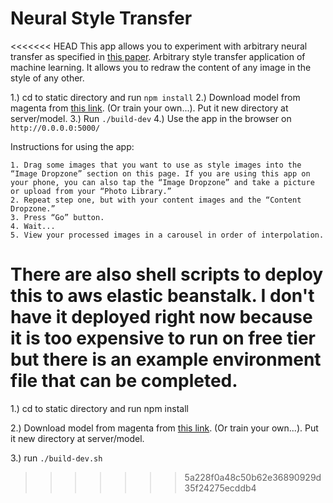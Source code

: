 # Neural Style Transfer

<<<<<<< HEAD
This app allows you to experiment with arbitrary neural transfer as specified in [this paper](https://arxiv.org/abs/1705.06830). Arbitrary style transfer application of machine learning. It allows you to redraw the content of any image in the style of any other.

1.) cd to static directory and run ```npm install```
2.) Download model from magenta from [this link](http://download.tensorflow.org/models/vgg_16_2016_08_28.tar.gz). (Or train your own...).  Put it new directory at server/model.
3.) Run ```./build-dev```
4.) Use the app in the browser on ```http://0.0.0.0:5000/```

Instructions for using the app:

    1. Drag some images that you want to use as style images into the “Image Dropzone” section on this page. If you are using this app on your phone, you can also tap the “Image Dropzone” and take a picture or upload from your “Photo Library.”
    2. Repeat step one, but with your content images and the “Content Dropzone.”
    3. Press “Go” button.
    4. Wait...
    5. View your processed images in a carousel in order of interpolation.  

There are also shell scripts to deploy this to aws elastic beanstalk.  I don't have it deployed right now because it is too expensive to run on free tier but there is an example environment file that can be completed.
=======
1.) cd to static directory and run npm install

2.) Download model from magenta from [this link](http://download.tensorflow.org/models/vgg_16_2016_08_28.tar.gz). (Or train your own...).  Put it new directory at server/model.

3.) run `./build-dev.sh`
>>>>>>> 5a228f0a48c50b62e36890929d35f24275ecddb4
